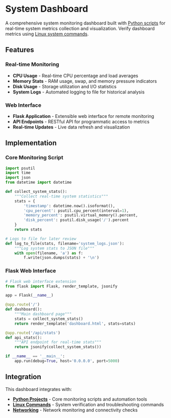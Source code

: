 # System Dashboard

A comprehensive system monitoring dashboard built with [Python scripts](python.md) for real-time system metrics collection and visualization. Verify dashboard metrics using [Linux system commands](linux.md).

## Features

### Real-time Monitoring
- **CPU Usage** - Real-time CPU percentage and load averages
- **Memory Stats** - RAM usage, swap, and memory pressure indicators  
- **Disk Usage** - Storage utilization and I/O statistics
- **System Logs** - Automated logging to file for historical analysis

### Web Interface
- **Flask Application** - Extensible web interface for remote monitoring
- **API Endpoints** - RESTful API for programmatic access to metrics
- **Real-time Updates** - Live data refresh and visualization

## Implementation

### Core Monitoring Script

```python
import psutil
import time
import json
from datetime import datetime

def collect_system_stats():
    """Collect real-time system statistics"""
    stats = {
        'timestamp': datetime.now().isoformat(),
        'cpu_percent': psutil.cpu_percent(interval=1),
        'memory_percent': psutil.virtual_memory().percent,
        'disk_percent': psutil.disk_usage('/').percent
    }
    return stats

# Logs to file for later review
def log_to_file(stats, filename='system_logs.json'):
    """Log system stats to JSON file"""
    with open(filename, 'a') as f:
        f.write(json.dumps(stats) + '\n')
```

### Flask Web Interface

```python
# Flask web interface extension
from flask import Flask, render_template, jsonify

app = Flask(__name__)

@app.route('/')
def dashboard():
    """Main dashboard page"""
    stats = collect_system_stats()
    return render_template('dashboard.html', stats=stats)

@app.route('/api/stats')
def api_stats():
    """API endpoint for real-time stats"""
    return jsonify(collect_system_stats())

if __name__ == '__main__':
    app.run(debug=True, host='0.0.0.0', port=5000)
```

## Integration

This dashboard integrates with:
- **[Python Projects](python.md)** - Core monitoring scripts and automation tools
- **[Linux Commands](linux.md)** - System verification and troubleshooting commands
- **[Networking](networking.md)** - Network monitoring and connectivity checks

